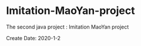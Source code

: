 # Imitation-MaoYan-project
The second java project : Imitation MaoYan project

Create Date: 2020-1-2
